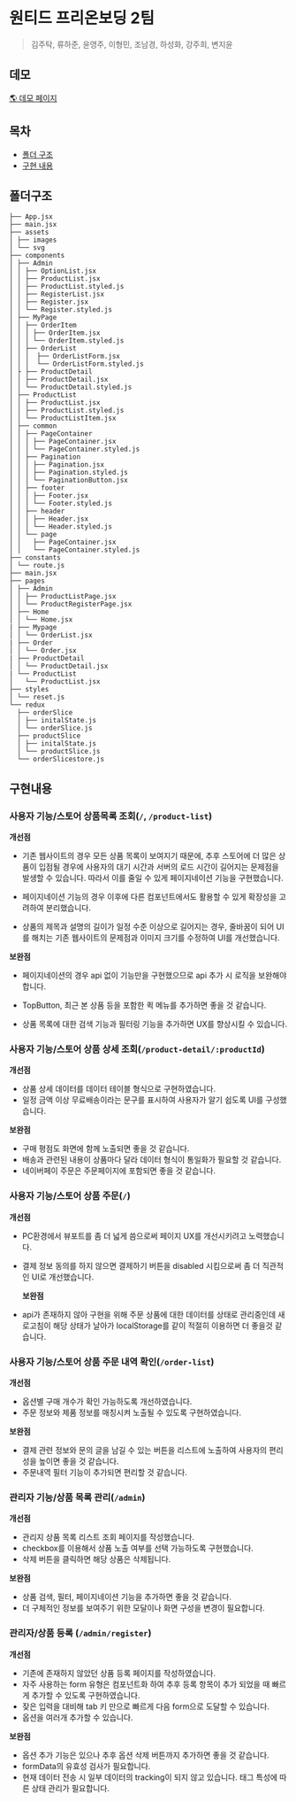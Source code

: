 # 원티드 프리온보딩 2팀

> 김주탁, 류하준, 윤영주, 이형민, 조남경, 하성화, 강주희, 변지윤

## 데모

[🌎 데모 페이지](https://fruitte-renewal.netlify.app/)

## 목차

- [폴더 구조](#폴더구조)
- [구현 내용](#구현내용)

## 폴더구조

```
├── App.jsx
├── main.jsx
├── assets
│ ├── images
│ └── svg
├── components
│ ├── Admin
│ │ ├── OptionList.jsx
│ │ ├── ProductList.jsx
│ │ ├── ProductList.styled.js
│ │ ├── RegisterList.jsx
│ │ ├── Register.jsx
│ │ └── Register.styled.js
│ ├── MyPage
│ │ ├── OrderItem
│ │ │ ├── OrderItem.jsx
│ │ │ └── OrderItem.styled.js
│ │ ├── OrderList
│ │ │  ├── OrderListForm.jsx
│ │ │  └── OrderListForm.styled.js
│ ├ ├── ProductDetail
│ │ ├── ProductDetail.jsx
│ │ └── ProductDetail.styled.js
│ ├── ProductList
│ │ ├── ProductList.jsx
│ │ ├── ProductList.styled.js
│ │ └── ProductListItem.jsx
│ ├── common
│ │ ├── PageContainer
│ │ │ ├── PageContainer.jsx
│ │ │ └── PageContainer.styled.js
│ │ ├── Pagination
│ │ │ ├── Pagination.jsx
│ │ │ ├── Pagination.styled.js
│ │ │ └── PaginationButton.jsx
│ │ ├── footer
│ │ │ ├── Footer.jsx
│ │ │ └── Footer.styled.js
│ │ ├── header
│ │ │ ├── Header.jsx
│ │ │ └── Header.styled.js
│ │ └── page
│ │   ├── PageContainer.jsx
│ │   └── PageContainer.styled.js
├── constants
│ └── route.js
├── main.jsx
├── pages
│ ├── Admin
│ │ ├── ProductListPage.jsx
│ │ └── ProductRegisterPage.jsx
│ ├── Home
│ │ └── Home.jsx
| ├── Mypage
│ │ └── OrderList.jsx
| ├── Order
│ │ └── Order.jsx
| ├── ProductDetail
│ │ └── ProductDetail.jsx
| └── ProductList
│   └── ProductList.jsx
├── styles
│ └── reset.js
└── redux
  ├── orderSlice
  │ ├── initalState.js
  │ └── orderSlice.js
  ├── productSlice
  │ ├── initalState.js
  │ └── productSlice.js
  └── orderSlicestore.js
```

## 구현내용

### 사용자 기능/스토어 상품목록 조회(`/`, `/product-list`)

**개선점**

- 기존 웹사이트의 경우 모든 상품 목록이 보여지기 때문에, 추후 스토어에 더 많은 상품이 입점될 경우에 사용자의 대기 시간과 서버의 로드 시간이 길어지는 문제점을 발생할 수 있습니다. 따라서 이를 줄일 수 있게 페이지네이션 기능을 구현했습니다.

- 페이지네이션 기능의 경우 이후에 다른 컴포넌트에서도 활용할 수 있게 확장성을 고려하여 분리했습니다.

- 상품의 제목과 설명의 길이가 일정 수준 이상으로 길어지는 경우, 줄바꿈이 되어 UI를 해치는 기존 웹사이트의 문제점과 이미지 크기를 수정하여 UI를 개선했습니다.

**보완점**

- 페이지네이션의 경우 api 없이 기능만을 구현했으므로 api 추가 시 로직을 보완해야 합니다.

- TopButton, 최근 본 상품 등을 포함한 퀵 메뉴를 추가하면 좋을 것 같습니다.

- 상품 목록에 대한 검색 기능과 필터링 기능을 추가하면 UX를 향상시킬 수 있습니다.

### 사용자 기능/스토어 상품 상세 조회(`/product-detail/:productId`)

**개선점**

- 상품 상세 데이터를 데이터 테이블 형식으로 구현하였습니다.
- 일정 금액 이상 무료배송이라는 문구를 표시하여 사용자가 알기 쉽도록 UI를 구성했습니다.

**보완점**

- 구매 평점도 화면에 함께 노출되면 좋을 것 같습니다.
- 배송과 관련된 내용이 상품마다 달라 데이터 형식이 통일화가 필요할 것 같습니다.
- 네이버페이 주문은 주문페이지에 포함되면 좋을 것 같습니다.

### 사용자 기능/스토어 상품 주문(`/`)

**개선점**

- PC환경에서 뷰포트를 좀 더 넓게 씀으로써 페이지 UX를 개선시키려고 노력했습니다.
- 결제 정보 동의를 하지 않으면 결제하기 버튼을 disabled 시킴으로써 좀 더 직관적인 UI로 개선했습니다.

  **보완점**

- api가 존재하지 않아 구현을 위해 주문 상품에 대한 데이터를 상태로 관리중인데 새로고침이 해당 상태가 날아가 localStorage를 같이 적절히 이용하면 더 좋을것 같습니다.

### 사용자 기능/스토어 상품 주문 내역 확인(`/order-list`)

**개선점**

- 옵션별 구매 개수가 확인 가능하도록 개선하였습니다.
- 주문 정보와 제품 정보를 매칭시켜 노출될 수 있도록 구현하였습니다.

**보완점**

- 결제 관련 정보와 문의 글을 남길 수 있는 버튼을 리스트에 노출하여 사용자의 편리성을 높이면 좋을 것 같습니다.
- 주문내역 필터 기능이 추가되면 편리할 것 같습니다.

### 관리자 기능/상품 목록 관리(`/admin`)

**개선점**

- 관리지 상품 목록 리스트 조회 페이지를 작성했습니다.
- checkbox를 이용해서 상품 노출 여부를 선택 가능하도록 구현했습니다.
- 삭제 버튼을 클릭하면 해당 상품은 삭제됩니다.

**보완점**

- 상품 검색, 필터, 페이지네이션 기능을 추가하면 좋을 것 같습니다.
- 더 구체적인 정보를 보여주기 위한 모달이나 화면 구성을 변경이 필요합니다.

### 관리자/상품 등록 (`/admin/register`)

**개선점**

- 기존에 존재하지 않았던 상품 등록 페이지를 작성하였습니다.
- 자주 사용하는 form 유형은 컴포넌트화 하여 추후 등록 항목이 추가 되었을 때 빠르게 추가할 수 있도록 구현하였습니다.
- 잦은 입력을 대비해 tab 키 만으로 빠르게 다음 form으로 도달할 수 있습니다.
- 옵션을 여러개 추가할 수 있습니다.

**보완점**

- 옵션 추가 기능은 있으나 추후 옵션 삭제 버튼까지 추가하면 좋을 것 같습니다.
- formData의 유효성 검사가 필요합니다.
- 현재 데이터 전송 시 일부 데이터의 tracking이 되지 않고 있습니다. 태그 특성에 따른 상태 관리가 필요합니다.
